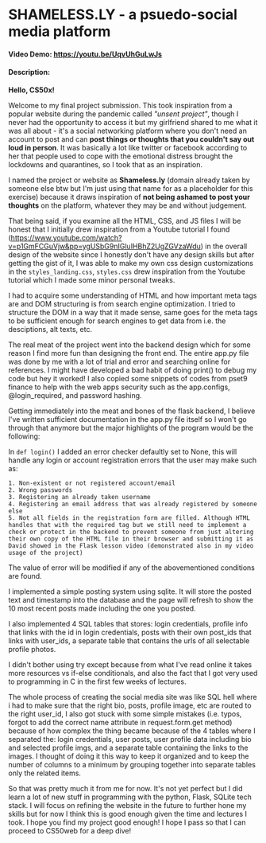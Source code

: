 # SHAMELESS.LY - a psuedo-social media platform
#### Video Demo:  <https://youtu.be/UqvUhGuLwJs>
#### Description:

__Hello, CS50x!__

Welcome to my final project submission. This took inspiration from a popular website during the pandemic called *"unsent project"*, though I never had the opportunity to access it but my girlfriend shared to me what it was all about - it's a social networking platform where you don't need an account to post and can __post things or thoughts that you couldn't say out loud in person__. It was basically a lot like twitter or facebook according to her that people used to cope with the emotional distress brought the lockdowns and quarantines, so I took that as an inspiration.

I named the project or website as __Shameless.ly__ (domain already taken by someone else btw but I'm just using that name for as a placeholder for this exercise) because it draws inspiration of __not being ashamed to post your thoughts__ on the platform, whatever they may be and without judgement.

That being said, if you examine all the HTML, CSS, and JS files I will be honest that I initially drew inspiration from a Youtube tutorial I found (https://www.youtube.com/watch?v=p1GmFCGuVjw&pp=ygUSbG9nIGluIHBhZ2UgZGVzaWdu) in the overall design of the website since I honestly don't have any design skills but after getting the gist of it, I was able to make my own css design customizations in the `styles_landing.css`, `styles.css` drew inspiration from the Youtube tutorial which I made some minor personal tweaks.

I had to acquire some understanding of HTML and how important meta tags are and DOM structuring is from search engine optimization. I tried to structure the DOM in a way that it made sense, same goes for the meta tags to be sufficient enough for search engines to get data from i.e. the desciptions, alt texts, etc.

The real meat of the project went into the backend design which for some reason I find more fun than designing the front end. The entire app.py file was done by me with a lot of trial and error and searching online for references. I might have developed a bad habit of doing print() to debug my code but hey it worked! I also copied some snippets of codes from pset9 finance to help with the web apps security such as the app.configs, @login_required, and password hashing.

Getting immediately into the meat and bones of the flask backend, I believe I've written sufficient documentation in the app.py file itself so I won't go through that anymore but the major highlights of the program would be the following:

In `def login()` I added an error checker defaultly set to None, this will handle any login or account registration errors that the user may make such as:

    1. Non-existent or not registered account/email
    2. Wrong passwords
    3. Registering an already taken username
    4. Registering an email address that was already registered by someone else
    5. Not all fields in the registration form are filled. Although HTML handles that with the required tag but we still need to implement a check or protect in the backend to prevent someone from just altering their own copy of the HTML file in their browser and submitting it as David showed in the Flask lesson video (demonstrated also in my video usage of the project)

The value of error will be modified if any of the abovementioned conditions are found.

I implemented a simple posting system using sqlite. It will store the posted text and timestamp into the database and the page will refresh to show the 10 most recent posts made including the one you posted.

I also implemented 4 SQL tables that stores: login credentials, profile info that links with the id in login credentials, posts with their own post_ids that links with user_ids, a separate table that contains the urls of all selectable profile photos.

I didn't bother using try except because from what I've read online it takes more resources vs if-else conditionals, and also the fact that I got very used to programming in C in the first few weeks of lectures.

The whole process of creating the social media site was like SQL hell where i had to make sure that the right bio, posts, profile image, etc are routed to the right user_id, I also got stuck with some simple mistakes (i.e. typos, forgot to add the correct name attribute in request.form.get method) because of how complex the thing became because of the 4 tables where I separated the: login credentials, user posts, user profile data including bio and selected profile imgs, and a separate table containing the links to the images. I thought of doing it this way to keep it organized and to keep the number of columns to a minimum by grouping together into separate tables only the related items.

So that was pretty much it from me for now. It's not yet perfect but I did learn a lot of new stuff in programming with the python, Flask, SQLite tech stack. I will focus on refining the website in the future to further hone my skills but for now I think this is good enough given the time and lectures I took. I hope you find my project good enough! I hope I pass so that I can proceed to CS50web for a deep dive!